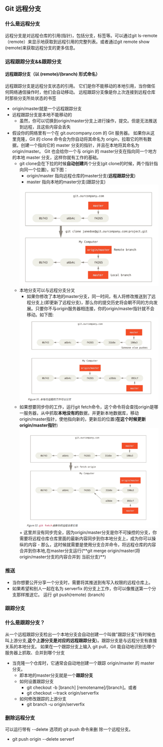 ## Git 远程分支
### 什么是远程分支
远程分支是对远程仓库的引用(指针)，包括分支，标签等。可以通过git ls-remote（remote）来显示地获取到远程引用的完整列表。或者通过git remote show (remote)来获取远程分支的更多信息。
### 远程跟踪分支&&跟踪分支
#### 远程跟踪分支（以 (remote)/(branch) 形式命名）
远程跟踪分支是远程分支状态的引用。 它们是你不能移动的本地引用，当你做任何网络通信操作时，他们会自动移动。 远程跟踪分支像是你上次连接到远程仓库时那些分支所处状态的书签
  + origin/master就是一个远程跟踪分支  
  + 远程跟踪分支是本地不能移动的
     - 虽然，你可以切换到origin/master分支上进行操作，提交。但是无法推送到远程，且这些内容会丢失 
  +  假设你的网络里有一个在 git.ourcompany.com 的 Git 服务器。 如果你从这里克隆，Git 的 clone 命令会为你自动将其命名为 origin，拉取它的所有数据，创建一个指向它的 master 分支的指针，并且在本地将其命名为 origin/master。 Git 也会给你一个与 origin 的 master分支在指向同一个地方的本地 master 分支，这样你就有工作的基础。
     - git clone会在下拉的时候**自动创建**两个分支(git clone的时候，两个指针指向同一个位置)，如下图：
       + origin/master  指向远程仓库的master分支(**远程跟踪分支**)
       + master 指向本地的master分支(跟踪分支)
        <div><img src = "./pics/remote_branch/git_clone.png"/></div>
     - 本地分支可以与远程分支分叉  
       + 如果你修改了本地的master分支，同一时间，有人将修改推送到了远程分支上(即更新了远程分支)，那么你的提交历史将会朝不同的方向发展。只要你不与origin服务器相连接，你的origin/master指针就不会移动。如下图:
        <div><img src = "./pics/remote_branch/git_commit.png"/></div>
     - 如果想要同步你的工作，运行git fetch命令，这个命令将会查找origin是哪一服务器，从中抓取**本地没有的**数据，并更新本地数据库，移动origin/master指针，使他指向新的，更新后的位置(**在这个时候更新origin/master指针**)
       <div><img src = "./pics/remote_branch/git_fetch.png"/></div>
       + 这里并没有同步完全，因为origin/master分支是你不可操控的分支，你需要将远程仓库仓库里面的最新内容同步到你本地分支上，成为你可以操纵的内容
         - 那么，这时候就需要是使用分支合并命令，将远程仓库的内容合并到你本地,在master分支运行(**git merge origin/master(将origin/master分支的内容合并到 当前分支)**)
### 推送
+ 当你想要公开分享一个分支时，需要将其推送到有写入权限的远程仓库上。
+ 如果希望和别人一起在名为 serverfix 的分支上工作，你可以像推送第一个分支那样推送它。 运行 git push(remote) (branch)
### 跟踪分支
### 什么是跟踪分支？
从一个远程跟踪分支检出一个本地分支会自动创建一个叫做"跟踪分支"(有时候也叫上游分支,**这个上游分支是对应的远程跟踪分支**)。跟踪分支是与远程分支有直接关系的本地分支。 如果在一个跟踪分支上输入 git pull，Git 能自动地识别去哪个服务器上抓取、合并到哪个分支
+ 当克隆一个仓库时，它通常会自动地创建一个跟踪 origin/master 的 master 分支。 
   - 即本地的master分支就是一个**跟踪分支**
   - 如何设置跟踪分支
      + git checkout -b [branch] [remotename]/[branch]。或者
      + git checkout --track origin/serverfix
   - 如何修改跟踪的上游分支
      + git branch -u origin/serverfix
### 删除远程分支
 可以运行带有 --delete 选项的 git push 命令来删
除一个远程分支。
+ git push origin --delete serverf